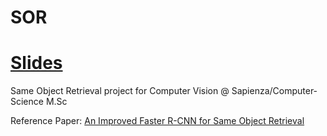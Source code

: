 # SOR

# [Slides](https://docs.google.com/presentation/d/131dm328uOeMdXZVKe87L_cg9ZjvruuswsrjVJDqtC2E/edit?usp=sharing)

Same Object Retrieval project for Computer Vision @ Sapienza/Computer-Science M.Sc

Reference Paper: [An Improved Faster R-CNN for Same Object Retrieval](https://ieeexplore.ieee.org/document/7986979)
